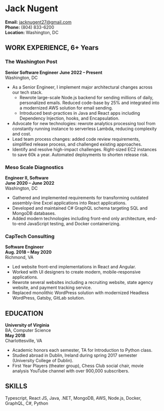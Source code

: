 # Jack Nugent

**Email:** jacknugent27@gmail.com  
**Phone:** (804) 833-6200  
**Location:** Washington, DC

## WORK EXPERIENCE, 6+ Years

### The Washington Post

**Senior Software Engineer**
**June 2022 – Present**  
Washington, DC

- As a Senior Engineer, I implement major architectural changes across our tech stack.
  - Rewrote large-scale Node.js backend for sending millions of daily, personalized emails. Reduced code-base by 25% and integrated into a modernized AWS solution for email sending.
  - Introduced best-practices in Java and React apps including Dependency Injection, hooks, and Encapsulation.
- Advocate for new technologies: rewrote analytics processing tool from constantly running instance to serverless Lambda, reducing complexity and cost.
- Lead team process changes: added code review requirements, simplified release process, and challenged existing approaches.
- Identify and resolve high-impact challenges. Right-sized EC2 instances to save 60k a year. Automated deployments to shorten release risk.

### Meso Scale Diagnostics

**Engineer II, Software**  
**June 2020 – June 2022**  
Washington, DC

- Gathered and implemented requirements for transforming outdated assembly-line Excel applications into React applications.
- Developed and maintained C# GraphQL schema targeting SQL and MongoDB databases.
- Added modern technologies including front-end only architecture, end-to-end JavaScript testing, and Docker containerizing.

### CapTech Consulting

**Software Engineer**  
**Aug. 2018 – May 2020**  
Richmond, VA

- Led website front-end implementations in React and Angular.
- Worked with UI designers to create modern, mobile-responsive applications.
- Rewrote several websites including a recruiting website, state agency website, and payment tracking service.
- Replaced monolithic WordPress solution with modernized Headless WordPress, Gatsby, GitLab solution.

## EDUCATION

**University of Virginia**  
BA, Computer Science  
**May 2018**  
Charlottesville, VA

- Academic honors each semester, TA for Introduction to Python class.
- Studied abroad in Dublin, Ireland during spring 2017 semester (University College of Dublin).
- First Year Players (theater group), Chess Club social chair, movie analysis YouTube channel with over 900,000 subscribers.

## SKILLS

Typescript, React JS, Java, .NET, MongoDB, AWS, Node.js, Docker, GraphQL, C#, Python
